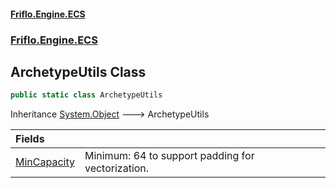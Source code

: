 #### [Friflo.Engine.ECS](index.md 'index')
### [Friflo.Engine.ECS](Friflo.Engine.ECS.md 'Friflo.Engine.ECS')

## ArchetypeUtils Class

```csharp
public static class ArchetypeUtils
```

Inheritance [System.Object](https://docs.microsoft.com/en-us/dotnet/api/System.Object 'System.Object') &#129106; ArchetypeUtils

| Fields | |
| :--- | :--- |
| [MinCapacity](ArchetypeUtils.MinCapacity.md 'Friflo.Engine.ECS.ArchetypeUtils.MinCapacity') | Minimum: 64 to support padding for vectorization. |
